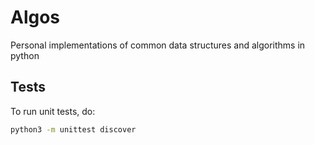 # Algos

Personal implementations of common data structures and algorithms in python

## Tests

To run unit tests, do:

```bash
python3 -m unittest discover
```
